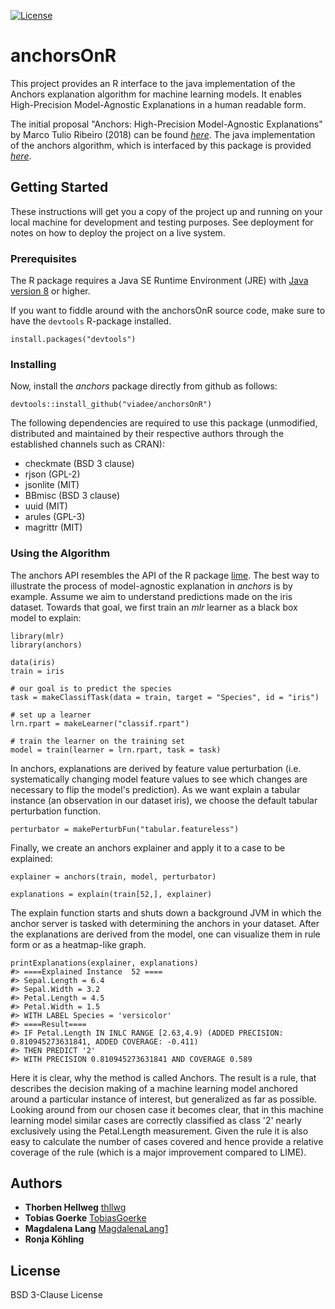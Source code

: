 [![License](https://img.shields.io/badge/License-BSD%203--Clause-blue.svg)](https://opensource.org/licenses/BSD-3-Clause)

# anchorsOnR 

This project provides an R interface to the java implementation of the Anchors explanation algorithm for machine learning models. It enables High-Precision Model-Agnostic Explanations in a human readable form. 

The initial proposal "Anchors: High-Precision Model-Agnostic Explanations" by Marco Tulio Ribeiro (2018) can be found
[*here*](https://homes.cs.washington.edu/~marcotcr/aaai18.pdf). The java implementation of the anchors algorithm, which is interfaced by this package is provided [*here*](https://github.com/viadee/javaAnchorExplainer).

## Getting Started

These instructions will get you a copy of the project up and running on your local machine for development and testing purposes. See deployment for notes on how to deploy the project on a live system.

### Prerequisites

The R package requires a Java SE Runtime Environment (JRE) with [Java version 8](https://www.oracle.com/technetwork/java/javase/downloads/jre8-downloads-2133155.html) or higher.

If you want to fiddle around with the anchorsOnR source code, make sure to have the `devtools` R-package installed.

```{r}
install.packages("devtools")
```

### Installing

Now, install the *anchors* package directly from github as follows:
```{r}
devtools::install_github("viadee/anchorsOnR")
```
The following dependencies are required to use this package (unmodified, distributed and maintained by their respective authors through the established channels such as CRAN): 
* checkmate (BSD 3 clause)
* rjson (GPL-2)
* jsonlite (MIT)
* BBmisc (BSD 3 clause)
* uuid (MIT)
* arules (GPL-3)
* magrittr (MIT)

### Using the Algorithm
The anchors API resembles the API of the R package [lime](https://github.com/thomasp85/lime).
The best way to illustrate the process of model-agnostic explanation in *anchors* is by example. Assume we aim to understand predictions made on the iris dataset. Towards that goal, we first train an *mlr* learner as a black box model to explain:

```{r}
library(mlr)
library(anchors)

data(iris)
train = iris

# our goal is to predict the species
task = makeClassifTask(data = train, target = "Species", id = "iris")

# set up a learner
lrn.rpart = makeLearner("classif.rpart")

# train the learner on the training set
model = train(learner = lrn.rpart, task = task)
```
In anchors, explanations are derived by feature value perturbation (i.e. systematically changing model feature values to see which changes are necessary to flip the model's prediction). 
As we want explain a tabular instance (an observation in our dataset iris), we choose the default tabular perturbation function.

```{r}
perturbator = makePerturbFun("tabular.featureless")
```
Finally, we create an anchors explainer and apply it to a case to be explained:
```{r}
explainer = anchors(train, model, perturbator)

explanations = explain(train[52,], explainer)
```
The explain function starts and shuts down a background JVM in which the anchor server is tasked with determining the anchors in your dataset.
After the explanations are derived from the model, one can visualize them in rule form or as a heatmap-like graph.
```{r}
printExplanations(explainer, explanations)
#> ====Explained Instance  52 ====
#> Sepal.Length = 6.4
#> Sepal.Width = 3.2
#> Petal.Length = 4.5
#> Petal.Width = 1.5
#> WITH LABEL Species = 'versicolor'
#> ====Result====
#> IF Petal.Length IN INLC RANGE [2.63,4.9) (ADDED PRECISION: 0.810945273631841, ADDED COVERAGE: -0.411)
#> THEN PREDICT '2'
#> WITH PRECISION 0.810945273631841 AND COVERAGE 0.589
```
Here it is clear, why the method is called Anchors. The result is a rule, that describes the decision making of a machine learning model anchored around a particular instance of interest, but generalized as far as possible. Looking around from our chosen case it becomes clear, that in this machine learning model similar cases are correctly classified as class '2' nearly exclusively using the Petal.Length measurement. Given the rule it is also easy to calculate the number of cases covered and hence provide a relative coverage of the rule (which is a major improvement compared to LIME).

## Authors

* **Thorben Hellweg** [thllwg](https://github.com/thllwg)
* **Tobias Goerke** [TobiasGoerke](https://github.com/TobiasGoerke)
* **Magdalena Lang** [MagdalenaLang1](https://github.com/MagdalenaLang1)
* **Ronja Köhling**

## License

BSD 3-Clause License


